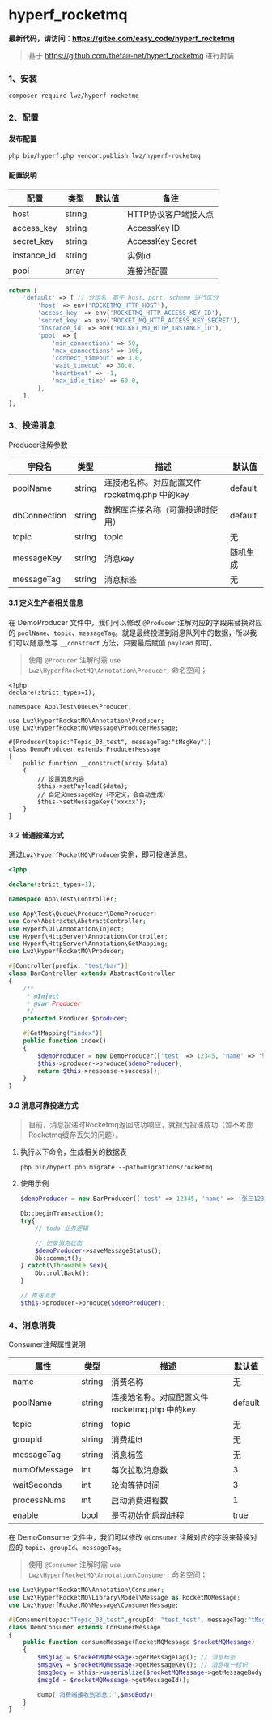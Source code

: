 # hyperf_rocketmq
**最新代码，请访问：https://gitee.com/easy_code/hyperf_rocketmq**

> 基于 https://github.com/thefair-net/hyperf_rocketmq 进行封装

### 1、安装

```shell
composer require lwz/hyperf-rocketmq
```

### 2、配置

#### 发布配置

```shell
php bin/hyperf.php vendor:publish lwz/hyperf-rocketmq
```

#### 配置说明

| 配置        | 类型   | 默认值 | 备注                 |
| ----------- | ------ | ------ | -------------------- |
| host        | string |        | HTTP协议客户端接入点 |
| access_key  | string |        | AccessKey ID         |
| secret_key  | string |        | AccessKey Secret     |
| instance_id | string |        | 实例id               |
| pool        | array  |        | 连接池配置           |

```php
return [
    'default' => [ // 分组名，基于 host、port、scheme 进行区分
        'host' => env('ROCKETMQ_HTTP_HOST'),
        'access_key' => env('ROCKETMQ_HTTP_ACCESS_KEY_ID'),
        'secret_key' => env('ROCKET_MQ_HTTP_ACCESS_KEY_SECRET'),
        'instance_id' => env('ROCKET_MQ_HTTP_INSTANCE_ID'),
        'pool' => [
            'min_connections' => 50,
            'max_connections' => 300,
            'connect_timeout' => 3.0,
            'wait_timeout' => 30.0,
            'heartbeat' => -1,
            'max_idle_time' => 60.0,
        ],
    ],
];
```

### 3、投递消息

Producer注解参数

| 字段名       | 类型   | 描述                                          | 默认值   |
| ------------ | ------ | --------------------------------------------- | -------- |
| poolName     | string | 连接池名称。对应配置文件 rocketmq.php 中的key | default  |
| dbConnection | string | 数据库连接名称（可靠投递时使用）              | default  |
| topic        | string | topic                                         | 无       |
| messageKey   | string | 消息key                                       | 随机生成 |
| messageTag   | string | 消息标签                                      | 无       |



#### 3.1 定义生产者相关信息

在 DemoProducer 文件中，我们可以修改 `@Producer` 注解对应的字段来替换对应的 `poolName`、`topic`、`messageTag`。就是最终投递到消息队列中的数据，所以我们可以随意改写 `__construct` 方法，只要最后赋值 `payload` 即可。

> 使用 `@Producer` 注解时需 `use Lwz\HyperfRocketMQ\Annotation\Producer;` 命名空间；

```shell
<?php
declare(strict_types=1);

namespace App\Test\Queue\Producer;

use Lwz\HyperfRocketMQ\Annotation\Producer;
use Lwz\HyperfRocketMQ\Message\ProducerMessage;

#[Producer(topic:"Topic_03_test", messageTag:"tMsgKey")]
class DemoProducer extends ProducerMessage
{
    public function __construct(array $data)
    {
        // 设置消息内容
        $this->setPayload($data);
        // 自定义messageKey（不定义，会自动生成）
        $this->setMessageKey('xxxxx');
    }
}
```

#### 3.2 普通投递方式

通过`Lwz\HyperfRocketMQ\Producer`实例，即可投递消息。

```php
<?php

declare(strict_types=1);

namespace App\Test\Controller;

use App\Test\Queue\Producer\DemoProducer;
use Core\Abstracts\AbstractController;
use Hyperf\Di\Annotation\Inject;
use Hyperf\HttpServer\Annotation\Controller;
use Hyperf\HttpServer\Annotation\GetMapping;
use Lwz\HyperfRocketMQ\Producer;

#[Controller(prefix: "test/bar")]
class BarController extends AbstractController
{
    /**
     * @Inject
     * @var Producer
     */
    protected Producer $producer;

    #[GetMapping("index")]
    public function index()
    {
        $demoProducer = new DemoProducer(['test' => 12345, 'name' => '张三']);
        $this->producer->produce($demoProducer);
        return $this->response->success();
    }
}
```

#### 3.3 消息可靠投递方式

> 目前，消息投递时Rocketmq返回成功响应，就视为投递成功（暂不考虑Rocketmq缓存丢失的问题）。

1. 执行以下命令，生成相关的数据表

   ```shell
   php bin/hyperf.php migrate --path=migrations/rocketmq
   ```

2. 使用示例

   ```php
   $demoProducer = new BarProducer(['test' => 12345, 'name' => '张三1231']);
   
   Db::beginTransaction();
   try{
       // todo 业务逻辑
   
       // 记录消息状态
       $demoProducer->saveMessageStatus();
       Db::commit();
   } catch(\Throwable $ex){
       Db::rollBack();
   }
   
   // 推送消息
   $this->producer->produce($demoProducer);
   ```

### 4、消息消费

Consumer注解属性说明

| 属性         | 类型   | 描述                                          | 默认值  |
| ------------ | ------ | --------------------------------------------- | ------- |
| name         | string | 消费名称                                      | 无      |
| poolName     | string | 连接池名称。对应配置文件 rocketmq.php 中的key | default |
| topic        | string | topic                                         | 无      |
| groupId      | string | 消费组id                                      | 无      |
| messageTag   | string | 消息标签                                      | 无      |
| numOfMessage | int    | 每次拉取消息数                                | 3       |
| waitSeconds  | int    | 轮询等待时间                                  | 3       |
| processNums  | int    | 启动消费进程数                                | 1       |
| enable       | bool   | 是否初始化启动进程                            | true    |

在 DemoConsumer文件中，我们可以修改 `@Consumer` 注解对应的字段来替换对应的 `topic`、`groupId`、`messageTag`。

> 使用 `@Consumer` 注解时需 `use Lwz\HyperfRocketMQ\Annotation\Consumer;` 命名空间；

```php
use Lwz\HyperfRocketMQ\Annotation\Consumer;
use Lwz\HyperfRocketMQ\Library\Model\Message as RocketMQMessage;
use Lwz\HyperfRocketMQ\Message\ConsumerMessage;

#[Consumer(topic:"Topic_03_test",groupId: "test_test", messageTag:"tMsgKey")]
class DemoConsumer extends ConsumerMessage
{
    public function consumeMessage(RocketMQMessage $rocketMQMessage)
    {
        $msgTag = $rocketMQMessage->getMessageTag(); // 消息标签
        $msgKey = $rocketMQMessage->getMessageKey(); // 消息唯一标识
        $msgBody = $this->unserialize($rocketMQMessage->getMessageBody()); // 消息体
        $msgId = $rocketMQMessage->getMessageId();

        dump('消费端接收到消息：',$msgBody);
    }
}
```


